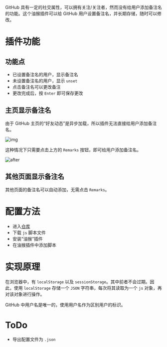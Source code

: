 GitHub 具有一定的社交属性，可以拥有关注/关注者，然而没有给用户添加备注名的功能。这个油猴插件可以给 GitHub 用户设置备注名，并长期存储，随时可以修改。

# 插件功能

## 功能点

- 已设置备注名的用户，显示备注名
- 未设置备注名的用户，显示 `unset`
- 点击备注名可以更改备注
- 更改完成后，按 `Enter` 即可保存更改

## 主页显示备注名

由于 GitHub 主页的“好友动态”是异步加载，所以插件无法直接给用户添加备注名。

![img](https://shaun.oss-cn-beijing.aliyuncs.com/typora/before.png/watermark)

这种情况下只需要点击上方的 `Remarks` 按钮，即可给用户添加备注名。

![after](https://shaun.oss-cn-beijing.aliyuncs.com/typora/after.png/watermark)

## 其他页面显示备注名

其他页面的备注名可以自动添加，无需点击 `Remarks`。

# 配置方法

- 进入[仓库](https://github.com/shaunyoung11/github-remarks)
- 下载 `js` 脚本文件
- 安装“油猴”插件
- 在油猴插件中添加脚本

# 实现原理

在浏览器中，有 `localStorage` 以及 `sessionStorage`。其中前者不会过期。因此，使用 `localStorage` 存储一个 `JSON` 字符串，每次将其读取为一个 `js` 对象，再对该对象进行操作。

GitHub 中用户名是唯一的，使用用户名作为区别用户的标识。

# ToDo

- 导出配置文件为 `.json`
